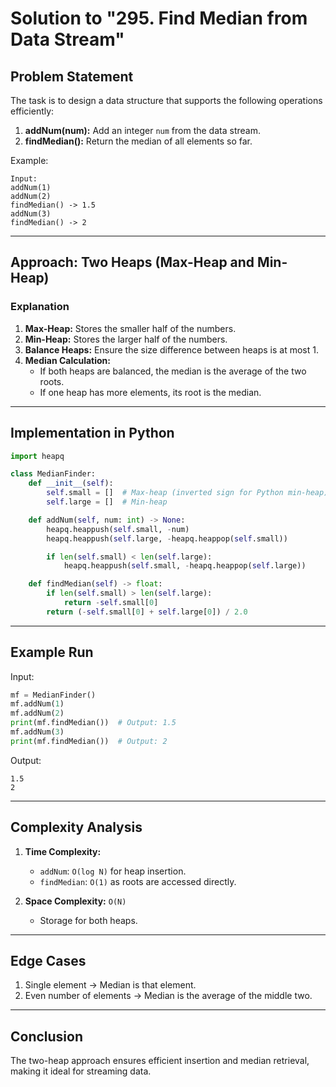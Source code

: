 # Solution to "295. Find Median from Data Stream"

## Problem Statement

The task is to design a data structure that supports the following operations efficiently:

1. **addNum(num):** Add an integer `num` from the data stream.
2. **findMedian():** Return the median of all elements so far.

Example:

```
Input:
addNum(1)
addNum(2)
findMedian() -> 1.5
addNum(3)
findMedian() -> 2
```

---

## Approach: Two Heaps (Max-Heap and Min-Heap)

### Explanation

1. **Max-Heap:** Stores the smaller half of the numbers.
2. **Min-Heap:** Stores the larger half of the numbers.
3. **Balance Heaps:** Ensure the size difference between heaps is at most 1.
4. **Median Calculation:**
    - If both heaps are balanced, the median is the average of the two roots.
    - If one heap has more elements, its root is the median.

---

## Implementation in Python

```python
import heapq

class MedianFinder:
    def __init__(self):
        self.small = []  # Max-heap (inverted sign for Python min-heap)
        self.large = []  # Min-heap

    def addNum(self, num: int) -> None:
        heapq.heappush(self.small, -num)
        heapq.heappush(self.large, -heapq.heappop(self.small))

        if len(self.small) < len(self.large):
            heapq.heappush(self.small, -heapq.heappop(self.large))

    def findMedian(self) -> float:
        if len(self.small) > len(self.large):
            return -self.small[0]
        return (-self.small[0] + self.large[0]) / 2.0
```

---

## Example Run

Input:

```python
mf = MedianFinder()
mf.addNum(1)
mf.addNum(2)
print(mf.findMedian())  # Output: 1.5
mf.addNum(3)
print(mf.findMedian())  # Output: 2
```

Output:

```
1.5
2
```

---

## Complexity Analysis

1. **Time Complexity:**
    
    - `addNum`: `O(log N)` for heap insertion.
    - `findMedian`: `O(1)` as roots are accessed directly.
2. **Space Complexity:** `O(N)`
    
    - Storage for both heaps.

---

## Edge Cases

1. Single element → Median is that element.
2. Even number of elements → Median is the average of the middle two.

---

## Conclusion

The two-heap approach ensures efficient insertion and median retrieval, making it ideal for streaming data.